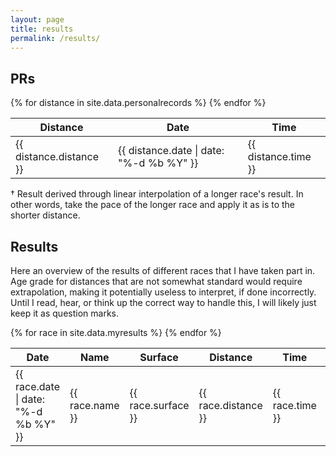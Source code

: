 ```yaml
---
layout: page
title: results
permalink: /results/
---
```


## PRs

<table id="personalrecords">
  <thead>
    <tr>
      <th>Distance</th>
      <th>Date</th>
      <th class="time">Time</th>
    </tr>
  </thead>
  <tbody>
{% for distance in site.data.personalrecords %}
    <tr>
      <td class="distance">{{ distance.distance }}</td>
      <td class="date">{{ distance.date | date: "%-d %b %Y" }}</td>
      <td class="time">{{ distance.time }}</td>
    </tr>
{% endfor %}
  </tbody>
</table>

† Result derived through linear interpolation of a longer race's result. In
other words, take the pace of the longer race and apply it as is to the shorter
distance.

## Results

Here an overview of the results of different races that I have taken part in.
Age grade for distances that are not somewhat standard would require
extrapolation, making it potentially useless to interpret, if done incorrectly.
Until I read, hear, or think up the correct way to handle this, I will likely
just keep it as question marks.

<table id="results">
  <thead>
    <tr>
      <th>Date</th>
      <th>Name</th>
      <th>Surface</th>
      <th>Distance</th>
      <th>Time</th>
      <th>Age Grade</th>
    </tr>
  </thead>
  <tbody>
{% for race in site.data.myresults %}
    <tr>
      <td class="date">{{ race.date | date: "%-d %b %Y" }}</td>
      <td class="name">{{ race.name }}</td>
      <td class="surface">{{ race.surface }}</td>
      <td class="distance">{{ race.distance }}</td>
      <td class="time">{{ race.time }}</td>
      <td class="agegrade">{{ race.agegrade }}</td>
    </tr>
{% endfor %}
  </tbody>
</table>
